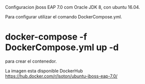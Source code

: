 Configuracion jboss EAP 7.0 com Oracle JDK 8, con ubuntu 16.04.

Para configurar utilizar el comando DockerCompose.yml.

# docker-compose -f DockerCompose.yml up -d

para crear el contenedor.

La imagen esta disponible DockerHub https://hub.docker.com/r/lsoton/ubuntu-jboss-eap-7.0/
